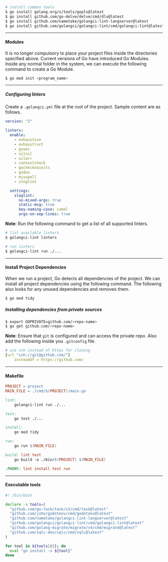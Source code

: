 
```bash
# install common tools
$ go install golang.org/x/tools/gopls@latest
$ go install github.com/go-delve/delve/cmd/dlv@latest
$ go install github.com/nametake/golangci-lint-langserver@latest
$ go install github.com/golangci/golangci-lint/cmd/golangci-lint@latest
```

---

#### Modules

It is no longer compulsory to place your project files inside the directories specified above. Current versions of Go have introduced Go Modules. Inside any normal folder in the system, we can execute the following command to create a Go Module.

```bash
$ go mod init <program_name>
```


---

##### Configuring linters

Create a `.golangci.yml` file at the root of the project. Sample content are as follows.

```yml
version: "2"

linters:
  enable:
    - exhaustive
    - exhaustruct
    - gosec
    - nilnil
    - nilerr
    - contextcheck
    - gochecknoinits
    - godox
    - misspell
    - sloglint

  settings:
    sloglint:
      no-mixed-args: true
      static-msg: true
      key-naming-case: camel
      args-on-sep-lines: true
```

**Note**: Run the following command to get a list of all supported linters.

```bash
# list available linters
$ golangci-lint linters

# run linters
$ golangci-lint run ./...
```


---

#### Install Project Dependencies

When we run a project, Go detects all dependencies of the project. We can install all project dependencies using the following command. The following also looks for any unused dependencies and removes them.

```bash
$ go mod tidy
```

##### Installing dependencies from private sources

```bash
$ export GOPRIVATE=github.com/<repo-name>
$ go get github.com/<repo-name>
```

**Note**: Ensure that `git` is configured and can access the private repo. Also add the following inside you `.gitconfig` file.

```yml
# use ssh instead of https for cloning
[url "ssh://git@github.com/"]
    insteadOf = https://github.com/
```


---

#### Makefile

```Makefile
PROJECT = project
MAIN_FILE = ./cmd/$(PROJECT)/main.go

lint:
	golangci-lint run ./...

test:
	go test ./...

install:
	go mod tidy

run:
	go run $(MAIN_FILE)

build: lint test
	go build -o ./bin/$(PROJECT) $(MAIN_FILE)

.PHONY: lint install test run
```


---

#### Executable tools

```sh
#! /bin/bash

declare -a tools=(
  "github.com/go-task/task/v3/cmd/task@latest"
  "github.com/joho/godotenv/cmd/godotenv@latest"
  "github.com/nametake/golangci-lint-langserver@latest"
  "github.com/golangci/golangci-lint/cmd/golangci-lint@latest"
  "github.com/golang-migrate/migrate/v4/cmd/migrate@latest"
  "github.com/sqlc-dev/sqlc/cmd/sqlc@latest"
)

for tool in ${tools[@]}; do
  eval "go install -v ${tool}"
done
```